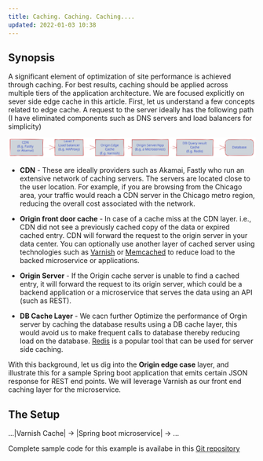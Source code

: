 ```yaml
---
title: Caching. Caching. Caching....
updated: 2022-01-03 10:38
---
```


## Synopsis
A significant element of optimization of site performance is achieved through caching. For best results, caching should be applied across multiple tiers of the application architecture. We are focused explicitly on sever side edge cache in this article. First, let us understand a few concepts related to edge cache. A request to the server ideally has the following path (I have eliminated components such as DNS servers and load balancers for simplicity)

![Caching Logical View](/assets/images/caching.svg)


* **CDN** - These are ideally providers such as Akamai, Fastly who run an extensive network of caching servers. The servers are located close to the user location. For example, if you are browsing from the Chicago area, your traffic would reach a CDN server in the Chicago metro region, reducing the overall cost associated with the network.

* **Origin front door cache** - In case of a cache miss at the CDN layer. i.e., CDN did not see a previously cached copy of the data or expired cached entry. CDN will forward the request to the origin server in your data center. You can optionally use another layer of cached server using technologies such as [Varnish](https://varnish-cache.org/) or [Memcached](https://memcached.org/) to reduce load to the backed microservice or applications.

* **Origin Server** - If the Origin cache server is unable to find a cached entry, it will forward the request to its origin server, which could be a backend application or a microservice that serves the data using an API (such as REST).

* **DB Cache Layer** - We cacn further Optimize the performance of Orgin server by caching the database results using a DB cache layer, this would avoid us to make frequent calls to database thereby reducing load on the database. [Redis](https://redis.io/) is a popular tool that can be used for server side caching.

With this background, let us dig into the **Origin edge case** layer, and illustrate this for a sample Spring boot application that emits certain JSON response for REST end points. We will leverage Varnish as our front end caching layer for the microservice.

## The Setup

...|Varnish Cache| -> |Spring boot microservice| -> ...

Complete sample code for this example is availabe in this [Git repository](https://github.com/hariinfo/spring-learn/tree/main/varnish-spring)

